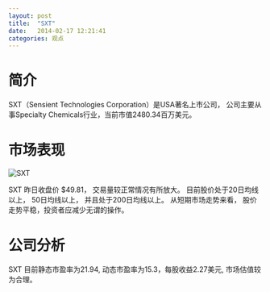 ```yaml
---
layout: post
title:  "SXT"
date:   2014-02-17 12:21:41
categories: 观点
---
```


# 简介
SXT（Sensient Technologies Corporation）是USA著名上市公司，
公司主要从事Specialty Chemicals行业，当前市值2480.34百万美元。

# 市场表现

![SXT](http://finviz.com/chart.ashx?t=SXT&ty=c&ta=1&p=d&s=l)

SXT 昨日收盘价 $49.81，
交易量较正常情况有所放大。
目前股价处于20日均线以上，
50日均线以上，
并且处于200日均线以上。
从短期市场走势来看，
股价走势平稳，投资者应减少无谓的操作。

# 公司分析
SXT 目前静态市盈率为21.94, 动态市盈率为15.3，每股收益2.27美元,
市场估值较为合理。
